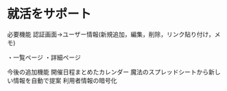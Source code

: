 # 就活をサポート
必要機能
認証画面→ユーザー情報(新規追加，編集，削除，リンク貼り付け，メモ)

・一覧ページ
・詳細ページ

今後の追加機能
開催日程まとめたカレンダー
魔法のスプレッドシートから新しい情報を自動で提案
利用者情報の暗号化

